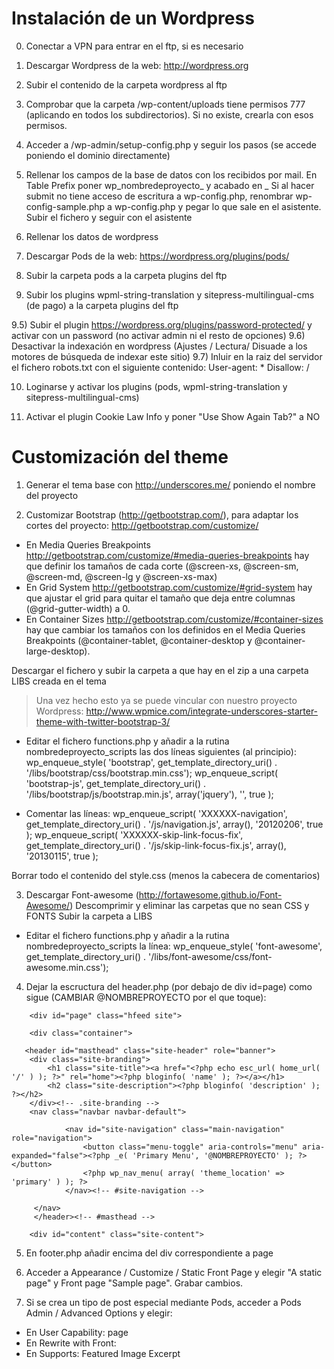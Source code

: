 # Instalación de un Wordpress

0) Conectar a VPN para entrar en el ftp, si es necesario

1) Descargar Wordpress de la web: http://wordpress.org
2) Subir el contenido de la carpeta wordpress al ftp

3) Comprobar que la carpeta /wp-content/uploads tiene permisos 777 (aplicando en todos los subdirectorios). Si no existe, crearla con esos permisos.

4) Acceder a /wp-admin/setup-config.php y seguir los pasos (se accede poniendo el dominio directamente)
5) Rellenar los campos de la base de datos con los recibidos por mail. En Table Prefix poner wp_nombredeproyecto_ y acabado en _
Si al hacer submit no tiene acceso de escritura a wp-config.php, renombrar wp-config-sample.php a wp-config.php y pegar lo que sale en el asistente. Subir el fichero y seguir con el asistente
6) Rellenar los datos de wordpress 

7) Descargar Pods de la web: https://wordpress.org/plugins/pods/
8) Subir la carpeta pods a la carpeta plugins del ftp

9) Subir los plugins wpml-string-translation y sitepress-multilingual-cms (de pago) a la carpeta plugins del ftp

9.5) Subir el plugin https://wordpress.org/plugins/password-protected/ y activar con un password (no activar admin ni el resto de opciones)
9.6) Desactivar la indexación en wordpress (Ajustes / Lectura/ Disuade a los motores de búsqueda de indexar este sitio)
9.7) Inluir en la raiz del servidor el fichero robots.txt con el siguiente contenido:
User-agent: *
Disallow: /

10) Loginarse y activar los plugins (pods, wpml-string-translation y sitepress-multilingual-cms)

11) Activar el plugin Cookie Law Info y poner "Use Show Again Tab?" a NO

# Customización del theme

1) Generar el tema base con http://underscores.me/ poniendo el nombre del proyecto

2) Customizar Bootstrap (http://getbootstrap.com/), para adaptar los cortes del proyecto: http://getbootstrap.com/customize/

- En Media Queries Breakpoints http://getbootstrap.com/customize/#media-queries-breakpoints hay que definir los tamaños de cada corte (@screen-xs, @screen-sm, @screen-md, @screen-lg y @screen-xs-max)
- En Grid System http://getbootstrap.com/customize/#grid-system hay que ajustar el grid para quitar el tamaño que deja entre columnas (@grid-gutter-width) a 0.
- En Container Sizes http://getbootstrap.com/customize/#container-sizes hay que cambiar los tamaños con los definidos en el Media Queries Breakpoints (@container-tablet, @container-desktop y @container-large-desktop).

Descargar el fichero y subir la carpeta a que hay en el zip a una carpeta LIBS creada en el tema

> Una vez hecho esto ya se puede vincular con nuestro proyecto Wordpress:
http://www.wpmice.com/integrate-underscores-starter-theme-with-twitter-bootstrap-3/

- Editar el fichero functions.php y añadir a la rutina nombredeproyecto_scripts las dos líneas siguientes (al principio):
    wp_enqueue_style( 'bootstrap', get_template_directory_uri() . '/libs/bootstrap/css/bootstrap.min.css');
    wp_enqueue_script( 'bootstrap-js', get_template_directory_uri() . '/libs/bootstrap/js/bootstrap.min.js', array('jquery'), '', true );

- Comentar las líneas:
	wp_enqueue_script( 'XXXXXX-navigation', get_template_directory_uri() . '/js/navigation.js', array(), '20120206', true );
	wp_enqueue_script( 'XXXXXX-skip-link-focus-fix', get_template_directory_uri() . '/js/skip-link-focus-fix.js', array(), '20130115', true );

Borrar todo el contenido del style.css (menos la cabecera de comentarios)

3) Descargar Font-awesome (http://fortawesome.github.io/Font-Awesome/)
Descomprimir y eliminar las carpetas que no sean CSS y FONTS
Subir la carpeta a LIBS

- Editar el fichero functions.php y añadir a la rutina nombredeproyecto_scripts la línea:
	wp_enqueue_style( 'font-awesome', get_template_directory_uri() . '/libs/font-awesome/css/font-awesome.min.css');

4) Dejar la escructura del header.php (por debajo de div id=page) como sigue (CAMBIAR @NOMBREPROYECTO por el que toque):
```
    <div id="page" class="hfeed site">
		
	<div class="container">
    
   <header id="masthead" class="site-header" role="banner">
    <div class="site-branding">
        <h1 class="site-title"><a href="<?php echo esc_url( home_url( '/' ) ); ?>" rel="home"><?php bloginfo( 'name' ); ?></a></h1>
        <h2 class="site-description"><?php bloginfo( 'description' ); ?></h2>
    </div><!-- .site-branding -->
    <nav class="navbar navbar-default">

            <nav id="site-navigation" class="main-navigation" role="navigation">
                <button class="menu-toggle" aria-controls="menu" aria-expanded="false"><?php _e( 'Primary Menu', '@NOMBREPROYECTO' ); ?></button>
                <?php wp_nav_menu( array( 'theme_location' => 'primary' ) ); ?>
            </nav><!-- #site-navigation -->

     </nav>
	 </header><!-- #masthead -->     
    
	<div id="content" class="site-content">
```
5) En footer.php añadir </div> encima del div correspondiente a page

6) Acceder a Appearance / Customize / Static Front Page y elegir "A static page" y Front page "Sample page". Grabar cambios.

7) Si se crea un tipo de post especial mediante Pods, acceder a Pods Admin / Advanced Options y elegir:

- En User Capability: page
- En Rewrite with Front: <desmarcar>
- En Supports: 	Featured Image <marcar>
				Excerpt <marcar>